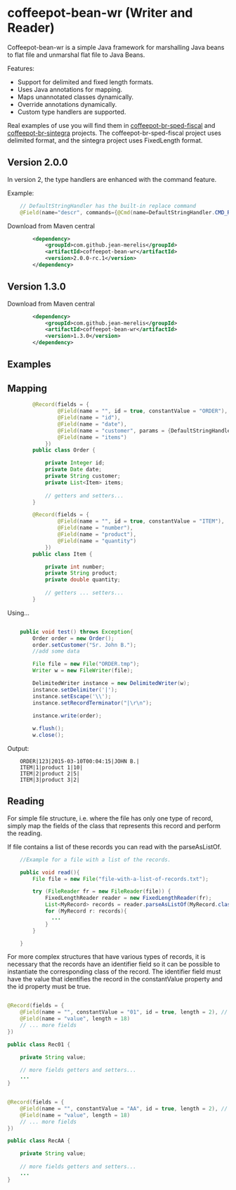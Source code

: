 coffeepot-bean-wr (Writer and Reader)
=====================================

Coffeepot-bean-wr is a simple Java framework for marshalling Java beans to flat file and unmarshal flat file to Java Beans.

Features:

  - Support for delimited and fixed length formats.
  - Uses Java annotations for mapping.
  - Maps unannotated classes dynamically.
  - Override annotations dynamically.
  - Custom type handlers are supported.

Real examples of use you will find them in [coffeepot-br-sped-fiscal](https://github.com/jean-merelis/coffeepot-br-sped-fiscal) and [coffeepot-br-sintegra](https://github.com/jean-merelis/coffeepot-br-sintegra) projects. The coffeepot-br-sped-fiscal project uses delimited format, and the sintegra project uses FixedLength format.


## Version 2.0.0

In version 2, the type handlers are enhanced with the command feature.

Example:

```java
	// DefaultStringHandler has the built-in replace command
	@Field(name="descr", commands={@Cmd(name=DefaultStringHandler.CMD_REPLACE, args={"foo", "bar"} )})
```

Download from Maven central

```xml
        <dependency>
            <groupId>com.github.jean-merelis</groupId>
            <artifactId>coffeepot-bean-wr</artifactId>
            <version>2.0.0-rc.1</version>            
        </dependency> 
```


## Version 1.3.0

Download from Maven central

```xml
        <dependency>
            <groupId>com.github.jean-merelis</groupId>
            <artifactId>coffeepot-bean-wr</artifactId>
            <version>1.3.0</version>            
        </dependency> 
```

Examples
--------

Mapping
-------

```java
		@Record(fields = {
				@Field(name = "", id = true, constantValue = "ORDER"),
				@Field(name = "id"),
				@Field(name = "date"),
				@Field(name = "customer", params = {DefaultStringHandler.CMD_REPLACE, "Sr.", "", "CharCase.UPPER"}),
				@Field(name = "items")
			})
		public class Order {

			private Integer id;
			private Date date;
			private String customer;
			private List<Item> items;
		
			// getters and setters...
		}

		@Record(fields = {
				@Field(name = "", id = true, constantValue = "ITEM"),
				@Field(name = "number"),
				@Field(name = "product"),
				@Field(name = "quantity")
			})
		public class Item {

			private int number;
			private String product;
			private double quantity;
		
			// getters ... setters...
		}		
```

Using...

```java

	public void test() throws Exception{
		Order order = new Order();
		order.setCustomer("Sr. John B.");
		//add some data

        File file = new File("ORDER.tmp");
        Writer w = new FileWriter(file);

        DelimitedWriter instance = new DelimitedWriter(w);
        instance.setDelimiter('|');
        instance.setEscape('\\');
        instance.setRecordTerminator("|\r\n");
        
        instance.write(order);

        w.flush();
        w.close();

```

Output: 

		ORDER|123|2015-03-10T00:04:15|JOHN B.|
		ITEM|1|product 1|10|
		ITEM|2|product 2|5|
		ITEM|3|product 3|2|

    
Reading
--------------

For simple file structure, i.e. where the file has only one type of record, simply map the fields of the class that represents this record and perform the reading. 

If file contains a list of these records you can read with the parseAsListOf.

```java
	//Example for a file with a list of the records.

    public void read(){
		File file = new File("file-with-a-list-of-records.txt");

		try (FileReader fr = new FileReader(file)) {
			FixedLengthReader reader = new FixedLengthReader(fr);
			List<MyRecord> records = reader.parseAsListOf(MyRecord.class);
			for (MyRecord r: records){ 
			  ...
			}
		}

	}
```

For more complex structures that have various types of records, it is necessary that the records have an identifier field so it can be possible to instantiate the corresponding class of the record.
The identifier field must have the value that identifies the record in the constantValue property and the id property must be true.

```java

@Record(fields = {
    @Field(name = "", constantValue = "01", id = true, length = 2), // identifier field
    @Field(name = "value", length = 18)
	// ... more fields
})

public class Rec01 {

    private String value;
		
	// more fields getters and setters...
	...
}


@Record(fields = {
    @Field(name = "", constantValue = "AA", id = true, length = 2), // identifier field
    @Field(name = "value", length = 18)
	// ... more fields
})

public class RecAA {

    private String value;
		
	// more fields getters and setters...
	...
}
```
